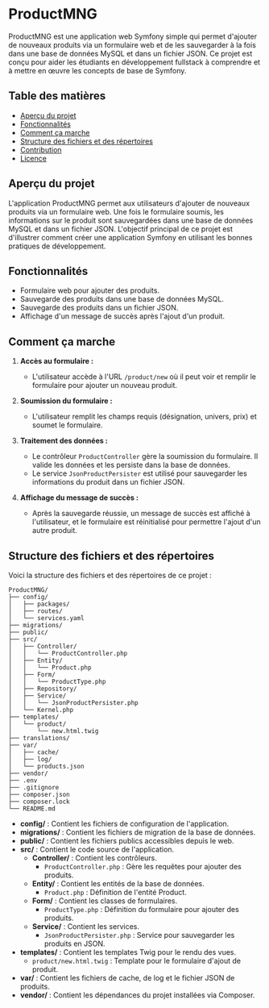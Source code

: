# ProductMNG

ProductMNG est une application web Symfony simple qui permet d'ajouter de nouveaux produits via un formulaire web et de les sauvegarder à la fois dans une base de données MySQL et dans un fichier JSON. Ce projet est conçu pour aider les étudiants en développement fullstack à comprendre et à mettre en œuvre les concepts de base de Symfony.

## Table des matières

- [Aperçu du projet](#aperçu-du-projet)
- [Fonctionnalités](#fonctionnalités)
- [Comment ça marche](#comment-ça-marche)
- [Structure des fichiers et des répertoires](#structure-des-fichiers-et-des-répertoires)
- [Contribution](#contribution)
- [Licence](#licence)

## Aperçu du projet

L'application ProductMNG permet aux utilisateurs d'ajouter de nouveaux produits via un formulaire web. Une fois le formulaire soumis, les informations sur le produit sont sauvegardées dans une base de données MySQL et dans un fichier JSON. L'objectif principal de ce projet est d'illustrer comment créer une application Symfony en utilisant les bonnes pratiques de développement.

## Fonctionnalités

- Formulaire web pour ajouter des produits.
- Sauvegarde des produits dans une base de données MySQL.
- Sauvegarde des produits dans un fichier JSON.
- Affichage d'un message de succès après l'ajout d'un produit.

## Comment ça marche

1. **Accès au formulaire :**
   - L'utilisateur accède à l'URL `/product/new` où il peut voir et remplir le formulaire pour ajouter un nouveau produit.

2. **Soumission du formulaire :**
   - L'utilisateur remplit les champs requis (désignation, univers, prix) et soumet le formulaire.

3. **Traitement des données :**
   - Le contrôleur `ProductController` gère la soumission du formulaire. Il valide les données et les persiste dans la base de données.
   - Le service `JsonProductPersister` est utilisé pour sauvegarder les informations du produit dans un fichier JSON.

4. **Affichage du message de succès :**
   - Après la sauvegarde réussie, un message de succès est affiché à l'utilisateur, et le formulaire est réinitialisé pour permettre l'ajout d'un autre produit.

## Structure des fichiers et des répertoires

Voici la structure des fichiers et des répertoires de ce projet :

```
ProductMNG/
├── config/
│   ├── packages/
│   ├── routes/
│   └── services.yaml
├── migrations/
├── public/
├── src/
│   ├── Controller/
│   │   └── ProductController.php
│   ├── Entity/
│   │   └── Product.php
│   ├── Form/
│   │   └── ProductType.php
│   ├── Repository/
│   ├── Service/
│   │   └── JsonProductPersister.php
│   └── Kernel.php
├── templates/
│   └── product/
│       └── new.html.twig
├── translations/
├── var/
│   ├── cache/
│   ├── log/
│   └── products.json
├── vendor/
├── .env
├── .gitignore
├── composer.json
├── composer.lock
└── README.md
```

- **config/** : Contient les fichiers de configuration de l'application.
- **migrations/** : Contient les fichiers de migration de la base de données.
- **public/** : Contient les fichiers publics accessibles depuis le web.
- **src/** : Contient le code source de l'application.
  - **Controller/** : Contient les contrôleurs.
    - `ProductController.php` : Gère les requêtes pour ajouter des produits.
  - **Entity/** : Contient les entités de la base de données.
    - `Product.php` : Définition de l'entité Product.
  - **Form/** : Contient les classes de formulaires.
    - `ProductType.php` : Définition du formulaire pour ajouter des produits.
  - **Service/** : Contient les services.
    - `JsonProductPersister.php` : Service pour sauvegarder les produits en JSON.
- **templates/** : Contient les templates Twig pour le rendu des vues.
  - `product/new.html.twig` : Template pour le formulaire d'ajout de produit.
- **var/** : Contient les fichiers de cache, de log et le fichier JSON de produits.
- **vendor/** : Contient les dépendances du projet installées via Composer.


